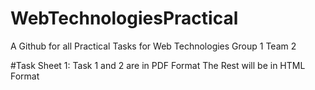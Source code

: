# WebTechnologiesPractical
A Github for all Practical Tasks for Web Technologies Group 1 Team 2

#Task Sheet 1:
Task 1 and 2 are in PDF Format
The Rest will be in HTML Format
